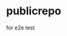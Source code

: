 # publicrepo
for e2e test




























































































































































































































































































































































































































































































































































































































































































































































































































































































































































































































































































































































































































